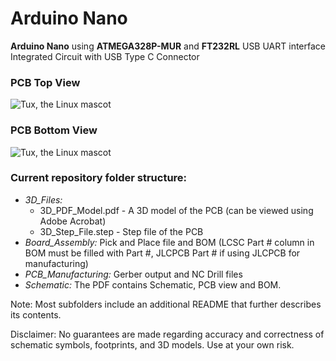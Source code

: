 # Arduino Nano

**Arduino Nano** using **ATMEGA328P-MUR** and **FT232RL** USB UART interface Integrated Circuit with USB Type C Connector

### PCB Top View

![Tux, the Linux mascot](https://i.imgur.com/wZwFo1l.png)

### PCB Bottom View

![Tux, the Linux mascot](https://i.imgur.com/XASrbMq.png)

### Current repository folder structure:

- _3D_Files:_
  - 3D_PDF_Model.pdf - A 3D model of the PCB (can be viewed using Adobe Acrobat)
  - 3D_Step_File.step - Step file of the PCB
- _Board_Assembly:_ Pick and Place file and BOM (LCSC Part # column in BOM must be filled with Part #, JLCPCB Part # if using JLCPCB for manufacturing)
- _PCB_Manufacturing:_ Gerber output and NC Drill files
- _Schematic:_ The PDF contains Schematic, PCB view and BOM.

<p>Note: Most subfolders include an additional README that further describes its contents.</p>

<p>Disclaimer: No guarantees are made regarding accuracy and correctness of schematic symbols, footprints, and 3D models. Use at your own risk.</p>
